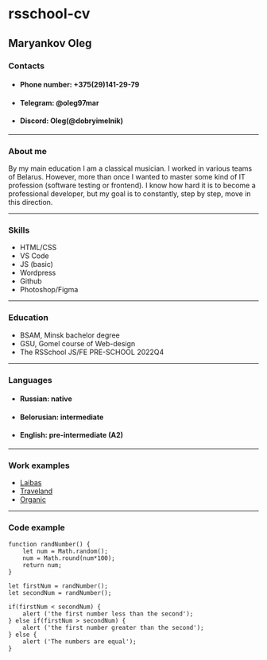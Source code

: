 # rsschool-cv
## Maryankov Oleg
### Contacts
* #### Phone number: +375(29)141-29-79
* #### Telegram: @oleg97mar
* #### Discord: Oleg(@dobryimelnik)

---
### About me
By my main education I am a classical musician. I worked in various teams of Belarus. However, more than once I wanted to master some kind of IT profession (software testing or frontend). I know how hard it is to become a professional developer, but my goal is to constantly, step by step, move in this direction.

---
### Skills
* HTML/CSS
* VS Code
* JS (basic)
* Wordpress
* Github
* Photoshop/Figma

---
### Education
* BSAM, Minsk bachelor degree
* GSU, Gomel course of Web-design
* The RSSchool JS/FE PRE-SCHOOL 2022Q4

---
### Languages
* #### Russian: native
* #### Belorusian: intermediate
* #### English: pre-intermediate (A2)

---
### Work examples
* [Laibas](https://dobryimelnik.github.io/restoran/ "landing-page Laibas")
* [Traveland](https://dobryimelnik.github.io/trevland/ "landing-page Traveland")
* [Organic](https://dobryimelnik.github.io/organic/ "landing-page Organic")

---
### Code example
```
function randNumber() {
    let num = Math.random();
    num = Math.round(num*100);
    return num;
}

let firstNum = randNumber();
let secondNum = randNumber();

if(firstNum < secondNum) {
    alert ('the first number less than the second');
} else if(firstNum > secondNum) {
    alert ('the first number greater than the second');
} else {
    alert ('The numbers are equal');
}
```